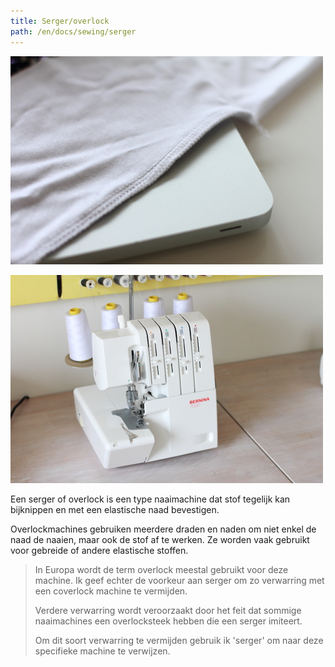 ```yaml
---
title: Serger/overlock
path: /en/docs/sewing/serger
---
```


![De afgewerkte achterkant van een gelockte naad](serged-seam.jpg)

![Mijn serger, een Bernina 700D](serger.jpg)

Een serger of overlock is een type naaimachine dat stof tegelijk kan bijknippen en met een elastische naad bevestigen.

Overlockmachines gebruiken meerdere draden en naden om niet enkel de naad de naaien, maar ook de stof af te werken. Ze worden vaak gebruikt voor gebreide of andere elastische stoffen.

> In Europa wordt de term overlock meestal gebruikt voor deze machine. Ik geef echter de voorkeur aan serger om zo verwarring met een coverlock machine te vermijden.
> 
> Verdere verwarring wordt veroorzaakt door het feit dat sommige naaimachines een overlocksteek hebben die een serger imiteert.
> 
> Om dit soort verwarring te vermijden gebruik ik 'serger' om naar deze specifieke machine te verwijzen.